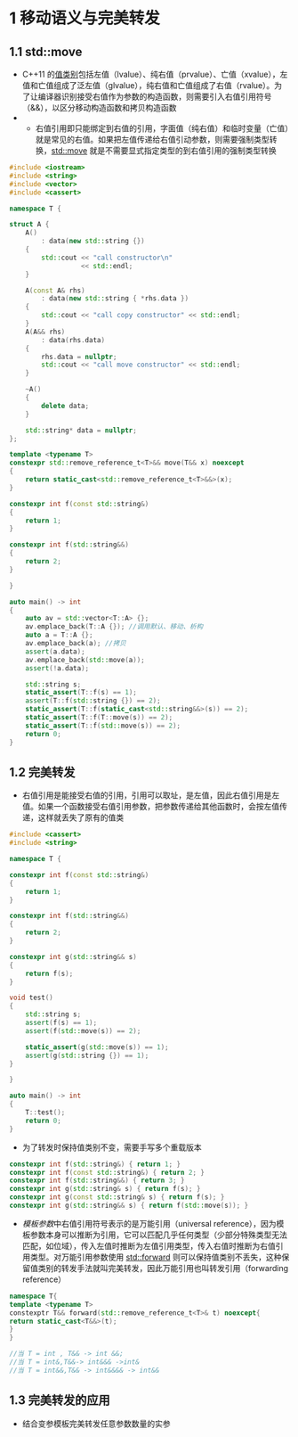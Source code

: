 # 1 移动语义与完美转发
## 1.1 std::move
- C++11 的[值类别](https://en.cppreference.com/w/cpp/language/value_category)包括左值（lvalue）、纯右值（prvalue）、亡值（xvalue），左值和亡值组成了泛左值（glvalue），纯右值和亡值组成了右值（rvalue）。为了让编译器识别接受右值作为参数的构造函数，则需要引入右值引用符号（&&），以区分移动构造函数和拷贝构造函数
- - 右值引用即只能绑定到右值的引用，字面值（纯右值）和临时变量（亡值）就是常见的右值。如果把左值传递给右值引动参数，则需要强制类型转换，[std::move](https://en.cppreference.com/w/cpp/utility/move) 就是不需要显式指定类型的到右值引用的强制类型转换

```cpp
#include <iostream>
#include <string>
#include <vector>
#include <cassert>

namespace T {

struct A {
    A()
        : data(new std::string {})
    {
        std::cout << "call constructor\n"
                  << std::endl;
    }

    A(const A& rhs)
        : data(new std::string { *rhs.data })
    {
        std::cout << "call copy constructor" << std::endl;
    }
    A(A&& rhs)
        : data(rhs.data)
    {
        rhs.data = nullptr;
        std::cout << "call move constructor" << std::endl;
    }

    ~A()
    {
        delete data;
    }

    std::string* data = nullptr;
};

template <typename T>
constexpr std::remove_reference_t<T>&& move(T&& x) noexcept
{
    return static_cast<std::remove_reference_t<T>&&>(x);
}

constexpr int f(const std::string&)
{
    return 1;
}

constexpr int f(std::string&&)
{
    return 2;
}

}

auto main() -> int
{
    auto av = std::vector<T::A> {};
    av.emplace_back(T::A {}); //调用默认、移动、析构
    auto a = T::A {};
    av.emplace_back(a); //拷贝
    assert(a.data);
    av.emplace_back(std::move(a));
    assert(!a.data);

    std::string s;
    static_assert(T::f(s) == 1);
    assert(T::f(std::string {}) == 2);
    static_assert(T::f(static_cast<std::string&&>(s)) == 2);
    static_assert(T::f(T::move(s)) == 2);
    static_assert(T::f(std::move(s)) == 2);
    return 0;
}
```

## 1.2 完美转发
- 右值引用是能接受右值的引用，引用可以取址，是左值，因此右值引用是左值。如果一个函数接受右值引用参数，把参数传递给其他函数时，会按左值传递，这样就丢失了原有的值类

```cpp
#include <cassert>
#include <string>

namespace T {

constexpr int f(const std::string&)
{
    return 1;
}

constexpr int f(std::string&&)
{
    return 2;
}

constexpr int g(std::string&& s)
{
    return f(s);
}

void test()
{
    std::string s;
    assert(f(s) == 1);
    assert(f(std::move(s)) == 2);

    static_assert(g(std::move(s)) == 1);
    assert(g(std::string {}) == 1);
}

}

auto main() -> int
{
    T::test();
    return 0;
}
```

- 为了转发时保持值类别不变，需要手写多个重载版本

```cpp
constexpr int f(std::string&) { return 1; }
constexpr int f(const std::string&) { return 2; }
constexpr int f(std::string&&) { return 3; }
constexpr int g(std::string& s) { return f(s); }
constexpr int g(const std::string& s) { return f(s); }
constexpr int g(std::string&& s) { return f(std::move(s)); }
```
- *模板参数*中右值引用符号表示的是万能引用（universal reference），因为模板参数本身可以推断为引用，它可以匹配几乎任何类型（少部分特殊类型无法匹配，如位域），传入左值时推断为左值引用类型，传入右值时推断为右值引用类型。对万能引用参数使用 [std::forward](https://en.cppreference.com/w/cpp/utility/forward) 则可以保持值类别不丢失，这种保留值类别的转发手法就叫完美转发，因此万能引用也叫转发引用（forwarding reference）

```cpp
namespace T{
template <typename T>
constexptr T&& forward(std::remove_reference_t<T>& t) noexcept{
return static_cast<T&&>(t);
}
}

//当 T = int , T&& -> int &&;
//当 T = int&,T&&-> int&&& ->int&
//当 T = int&&,T&& -> int&&&& -> int&&
```

## 1.3 完美转发的应用

- 结合变参模板完美转发任意参数数量的实参

```cpp

```
